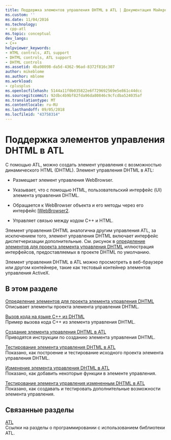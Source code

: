 ```yaml
---
title: Поддержка элементов управления DHTML в ATL | Документация Майкрософт
ms.custom: ''
ms.date: 11/04/2016
ms.technology:
- cpp-atl
ms.topic: conceptual
dev_langs:
- C++
helpviewer_keywords:
- HTML controls, ATL support
- DHTML controls, ATL support
- DHTML controls
ms.assetid: 4ba98098-da5d-4362-96ad-8372f816c307
author: mikeblome
ms.author: mblome
ms.workload:
- cplusplus
ms.openlocfilehash: 5144a11f0b035822e6f729692569e5e861c44dcc
ms.sourcegitcommit: 92dbc4b9bf82fda96da80846c9cfcdba524035af
ms.translationtype: MT
ms.contentlocale: ru-RU
ms.lasthandoff: 09/05/2018
ms.locfileid: "43758314"
---
```

# <a name="atl-support-for-dhtml-controls"></a>Поддержка элементов управления DHTML в ATL

С помощью ATL, можно создать элемент управления с возможностью динамического HTML (DHTML). Элемент управления DHTML в ATL:

- Размещает элемент управления WebBrowser.

- Указывает, что с помощью HTML, пользовательский интерфейс (UI) элемента управления DHTML.

- Обращается к WebBrowser объекта и его методы через его интерфейс [IWebBrowser2](https://msdn.microsoft.com/library/aa752127.aspx).

- Управляет связью между кодом C++ и HTML.

Элемент управления DHTML аналогична другим управления ATL, за исключением того, элемент управления DHTML включает интерфейс диспетчеризации дополнительные. См. рисунок в [определение элементов для проекта элемента управления DHTML](../atl/identifying-the-elements-of-the-dhtml-control-project.md) иллюстрация интерфейсов, предоставляемых в проекте DHTML по умолчанию.

Элемент управления DHTML в ATL можно просмотреть в веб-браузере или другом контейнере, такие как тестовый контейнер элементов управления ActiveX.

## <a name="in-this-section"></a>В этом разделе

[Определение элементов для проекта элемента управления DHTML](../atl/identifying-the-elements-of-the-dhtml-control-project.md)  
Описывает элементы проекта элемента управления DHTML.

[Вызов кода на языке C++ из DHTML](../atl/calling-cpp-code-from-dhtml.md)  
Пример вызова кода C++ из элемента управления DHTML.

[Создание элемента управления DHTML в ATL](../atl/creating-an-atl-dhtml-control.md)  
Приводятся инструкции по созданию элемента управления DHTML.

[Тестирование элемента управления DHTML в ATL](../atl/testing-the-atl-dhtml-control.md)  
Показано, как построение и тестирование исходного проекта элемента управления DHTML.

[Изменение элемента управления DHTML в ATL](../atl/modifying-the-atl-dhtml-control.md)  
Показано, как добавить некоторые функции в элементе управления.

[Тестирование элемента управления измененным DHTML в ATL](../atl/testing-the-modified-atl-dhtml-control.md)  
Показано, как создавать и тестировать дополнительные возможности элемента управления.

## <a name="related-sections"></a>Связанные разделы

[ATL](../atl/active-template-library-atl-concepts.md)  
Ссылки на разделы о программировании с использованием библиотеки ATL.

